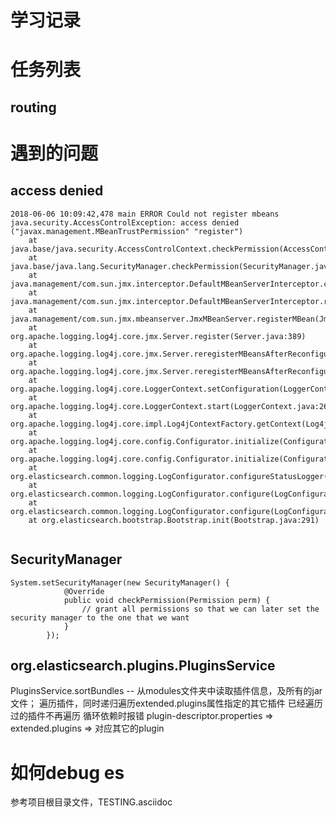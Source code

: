 # 学习记录

# 任务列表

## routing


# 遇到的问题
## access denied
```
2018-06-06 10:09:42,478 main ERROR Could not register mbeans java.security.AccessControlException: access denied ("javax.management.MBeanTrustPermission" "register")
	at java.base/java.security.AccessControlContext.checkPermission(AccessControlContext.java:472)
	at java.base/java.lang.SecurityManager.checkPermission(SecurityManager.java:371)
	at java.management/com.sun.jmx.interceptor.DefaultMBeanServerInterceptor.checkMBeanTrustPermission(DefaultMBeanServerInterceptor.java:1805)
	at java.management/com.sun.jmx.interceptor.DefaultMBeanServerInterceptor.registerMBean(DefaultMBeanServerInterceptor.java:318)
	at java.management/com.sun.jmx.mbeanserver.JmxMBeanServer.registerMBean(JmxMBeanServer.java:522)
	at org.apache.logging.log4j.core.jmx.Server.register(Server.java:389)
	at org.apache.logging.log4j.core.jmx.Server.reregisterMBeansAfterReconfigure(Server.java:167)
	at org.apache.logging.log4j.core.jmx.Server.reregisterMBeansAfterReconfigure(Server.java:140)
	at org.apache.logging.log4j.core.LoggerContext.setConfiguration(LoggerContext.java:556)
	at org.apache.logging.log4j.core.LoggerContext.start(LoggerContext.java:261)
	at org.apache.logging.log4j.core.impl.Log4jContextFactory.getContext(Log4jContextFactory.java:206)
	at org.apache.logging.log4j.core.config.Configurator.initialize(Configurator.java:220)
	at org.apache.logging.log4j.core.config.Configurator.initialize(Configurator.java:197)
	at org.elasticsearch.common.logging.LogConfigurator.configureStatusLogger(LogConfigurator.java:171)
	at org.elasticsearch.common.logging.LogConfigurator.configure(LogConfigurator.java:140)
	at org.elasticsearch.common.logging.LogConfigurator.configure(LogConfigurator.java:119)
	at org.elasticsearch.bootstrap.Bootstrap.init(Bootstrap.java:291)
	
```

## SecurityManager

```text
System.setSecurityManager(new SecurityManager() {
            @Override
            public void checkPermission(Permission perm) {
                // grant all permissions so that we can later set the security manager to the one that we want
            }
        });
```
## org.elasticsearch.plugins.PluginsService
PluginsService.sortBundles -- 从modules文件夹中读取插件信息，及所有的jar文件；
遍历插件，同时递归遍历extended.plugins属性指定的其它插件
已经遍历过的插件不再遍历
循环依赖时报错
plugin-descriptor.properties => extended.plugins => 对应其它的plugin



# 如何debug es
参考项目根目录文件，TESTING.asciidoc
